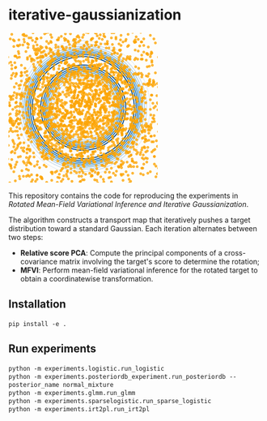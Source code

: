 # iterative-gaussianization

![Ring](experiments/gifs/ring.gif)

This repository contains the code for reproducing the experiments in *Rotated Mean-Field Variational Inference and Iterative Gaussianization*.

The algorithm constructs a transport map that iteratively pushes a target distribution toward a standard Gaussian. Each iteration alternates between two steps:

- **Relative score PCA**: Compute the principal components of a cross-covariance matrix involving the target's score to determine the rotation;
- **MFVI**: Perform mean-field variational inference for the rotated target to obtain a coordinatewise transformation.

## Installation
```
pip install -e .
```

## Run experiments
```
python -m experiments.logistic.run_logistic
python -m experiments.posteriordb_experiment.run_posteriordb --posterior_name normal_mixture
python -m experiments.glmm.run_glmm
python -m experiments.sparselogistic.run_sparse_logistic
python -m experiments.irt2pl.run_irt2pl
```